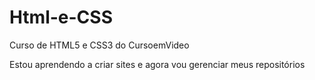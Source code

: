 # Html-e-CSS
Curso de HTML5 e CSS3 do CursoemVideo

Estou aprendendo a criar sites e agora vou gerenciar meus repositórios

<a href="">
 
